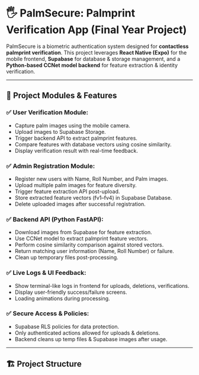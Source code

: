 # 🖐️ PalmSecure: Palmprint Verification App (Final Year Project)

PalmSecure is a biometric authentication system designed for **contactless palmprint verification**. This project leverages **React Native (Expo)** for the mobile frontend, **Supabase** for database & storage management, and a **Python-based CCNet model backend** for feature extraction & identity verification.

---

## 📲 Project Modules & Features

### ✅ User Verification Module:
- Capture palm images using the mobile camera.
- Upload images to Supabase Storage.
- Trigger backend API to extract palmprint features.
- Compare features with database vectors using cosine similarity.
- Display verification result with real-time feedback.

### ✅ Admin Registration Module:
- Register new users with Name, Roll Number, and Palm images.
- Upload multiple palm images for feature diversity.
- Trigger feature extraction API post-upload.
- Store extracted feature vectors (fv1–fv4) in Supabase Database.
- Delete uploaded images after successful registration.

### ✅ Backend API (Python FastAPI):
- Download images from Supabase for feature extraction.
- Use CCNet model to extract palmprint feature vectors.
- Perform cosine similarity comparison against stored vectors.
- Return matching user information (Name, Roll Number) or failure.
- Clean up temporary files post-processing.

### ✅ Live Logs & UI Feedback:
- Show terminal-like logs in frontend for uploads, deletions, verifications.
- Display user-friendly success/failure screens.
- Loading animations during processing.

### ✅ Secure Access & Policies:
- Supabase RLS policies for data protection.
- Only authenticated actions allowed for uploads & deletions.
- Backend cleans up temp files & Supabase images after usage.

---

## 🏗️ Project Structure
